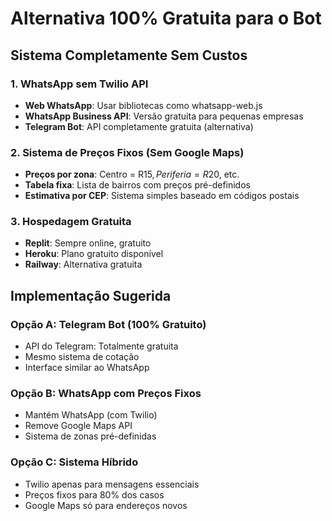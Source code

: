 # Alternativa 100% Gratuita para o Bot

## Sistema Completamente Sem Custos

### 1. WhatsApp sem Twilio API
- **Web WhatsApp**: Usar bibliotecas como whatsapp-web.js
- **WhatsApp Business API**: Versão gratuita para pequenas empresas
- **Telegram Bot**: API completamente gratuita (alternativa)

### 2. Sistema de Preços Fixos (Sem Google Maps)
- **Preços por zona**: Centro = R$15, Periferia = R$20, etc.
- **Tabela fixa**: Lista de bairros com preços pré-definidos
- **Estimativa por CEP**: Sistema simples baseado em códigos postais

### 3. Hospedagem Gratuita
- **Replit**: Sempre online, gratuito
- **Heroku**: Plano gratuito disponível
- **Railway**: Alternativa gratuita

## Implementação Sugerida

### Opção A: Telegram Bot (100% Gratuito)
- API do Telegram: Totalmente gratuita
- Mesmo sistema de cotação
- Interface similar ao WhatsApp

### Opção B: WhatsApp com Preços Fixos
- Mantém WhatsApp (com Twilio)
- Remove Google Maps API
- Sistema de zonas pré-definidas

### Opção C: Sistema Híbrido
- Twilio apenas para mensagens essenciais
- Preços fixos para 80% dos casos
- Google Maps só para endereços novos